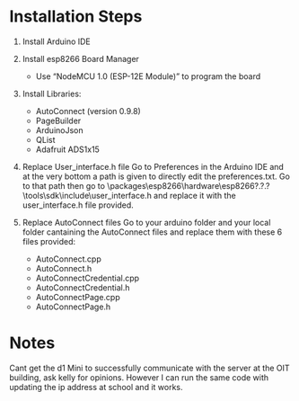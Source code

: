 # Installation Steps

1. Install Arduino IDE

2. Install esp8266 Board Manager
    - Use “NodeMCU 1.0 (ESP-12E Module)” to program the board

3. Install Libraries:
    - AutoConnect (version 0.9.8)
    - PageBuilder
    - ArduinoJson
    - QList
    - Adafruit ADS1x15

4. Replace User_interface.h file
    Go to Preferences in the Arduino IDE and at the very bottom a path is given to directly edit the preferences.txt. Go to that path then 
    go to \packages\esp8266\hardware\esp8266\?.?.?\tools\sdk\include\user_interface.h and replace it with the user_interface.h file provided.

5. Replace AutoConnect files
    Go to your arduino folder and your local folder cantaining the AutoConnect files and replace them with these 6 files provided:
    - AutoConnect.cpp
    - AutoConnect.h
    - AutoConnectCredential.cpp
    - AutoConnectCredential.h
    - AutoConnectPage.cpp
    - AutoConnectPage.h
    
    
    
    
# Notes
Cant get the d1 Mini to successfully communicate with the server at the OIT building, ask kelly for opinions. However I can run the same code with updating the ip address at school and it works.
